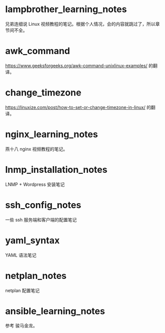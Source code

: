 # lampbrother_learning_notes

兄弟连细说 Linux 视频教程的笔记。根据个人情况，会的内容就跳过了，所以章节间不全。

# awk_command

https://www.geeksforgeeks.org/awk-command-unixlinux-examples/ 的翻译。

# change_timezone

https://linuxize.com/post/how-to-set-or-change-timezone-in-linux/ 的翻译。

# nginx_learning_notes

燕十八 nginx 视频教程的笔记。

# lnmp_installation_notes

LNMP + Wordpress 安装笔记

# ssh_config_notes

一些 ssh 服务端和客户端的配置笔记

# yaml_syntax

YAML 语法笔记

# netplan_notes

netplan 配置笔记

# ansible_learning_notes

参考 骏马金龙。
